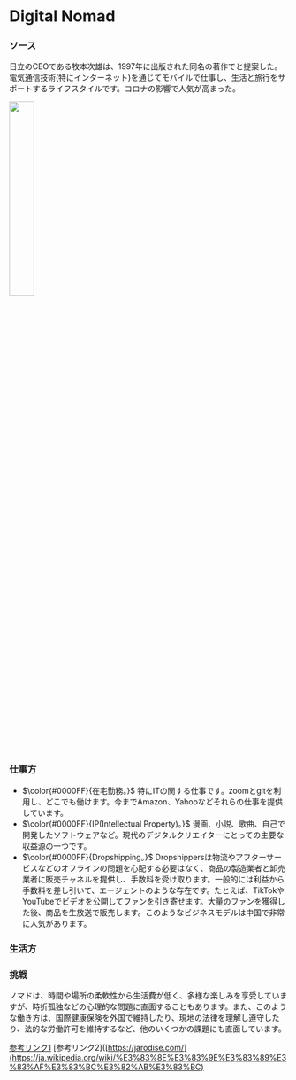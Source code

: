 # Digital Nomad

### ソース
日立のCEOである牧本次雄は、1997年に出版された同名の著作でと提案した。電気通信技術(特にインターネット)を通じてモバイルで仕事し、生活と旅行をサポートするライフスタイルです。コロナの影響で人気が高まった。
<div align="left">
<img src=https://upload.wikimedia.org/wikipedia/commons/0/02/Digital_nomad.jpg width=30% />
</div>

### 仕事方
* $\color{#0000FF}{在宅勤務。}$
  特にITの関する仕事です。zoomとgitを利用し、どこでも働けます。今までAmazon、Yahooなどそれらの仕事を提供しています。
* $\color{#0000FF}{IP(Intellectual Property)。}$
  漫画、小説、歌曲、自己で開発したソフトウェアなど。現代のデジタルクリエイターにとっての主要な収益源の一つです。
* $\color{#0000FF}{Dropshipping。}$
  Dropshippersは物流やアフターサービスなどのオフラインの問題を心配する必要はなく、商品の製造業者と卸売業者に販売チャネルを提供し、手数料を受け取ります。一般的には利益から手数料を差し引いて、エージェントのような存在です。たとえば、TikTokやYouTubeでビデオを公開してファンを引き寄せます。大量のファンを獲得した後、商品を生放送で販売します。このようなビジネスモデルは中国で非常に人気があります。

### 生活方

### 挑戦
ノマドは、時間や場所の柔軟性から生活費が低く、多様な楽しみを享受していますが、時折孤独などの心理的な問題に直面することもあります。また、このような働き方は、国際健康保険を外国で維持したり、現地の法律を理解し遵守したり、法的な労働許可を維持するなど、他のいくつかの課題にも直面しています。

[参考リンク1](https://jarodise.com/)
[参考リンク2]([https://jarodise.com/](https://ja.wikipedia.org/wiki/%E3%83%8E%E3%83%9E%E3%83%89%E3%83%AF%E3%83%BC%E3%82%AB%E3%83%BC)
